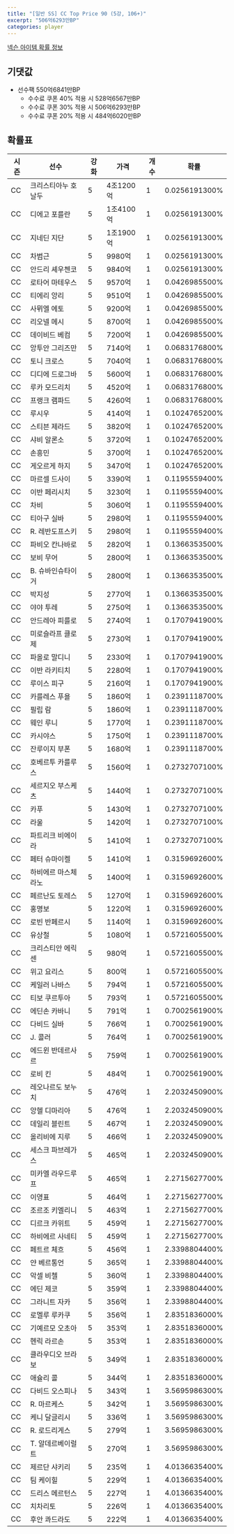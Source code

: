 ```yaml
---
title: "[일반 SS] CC Top Price 90 (5강, 106+)"
excerpt: "506억6293만BP"
categories: player
---
```

[넥슨 아이템 확률 정보](http://iteminfo.nexon.com/probability/fo4?sn=7401)

## 기댓값
- 선수팩 550억6841만BP
  - 수수료 쿠폰 40% 적용 시 528억6567만BP
  - 수수료 쿠폰 30% 적용 시 506억6293만BP
  - 수수료 쿠폰 20% 적용 시 484억6020만BP


## 확률표

|시즌|선수|강화|가격|개수|확률|
|---|---|---|---|---|---|
|CC|크리스티아누 호날두|5|4조1200억|1|0.0256191300%|
|CC|디에고 포를란|5|1조4100억|1|0.0256191300%|
|CC|지네딘 지단|5|1조1900억|1|0.0256191300%|
|CC|차범근|5|9980억|1|0.0256191300%|
|CC|안드리 셰우첸코|5|9840억|1|0.0256191300%|
|CC|로타어 마테우스|5|9570억|1|0.0426985500%|
|CC|티에리 앙리|5|9510억|1|0.0426985500%|
|CC|사뮈엘 에토|5|9200억|1|0.0426985500%|
|CC|리오넬 메시|5|8700억|1|0.0426985500%|
|CC|데이비드 베컴|5|7200억|1|0.0426985500%|
|CC|앙투안 그리즈만|5|7140억|1|0.0683176800%|
|CC|토니 크로스|5|7040억|1|0.0683176800%|
|CC|디디에 드로그바|5|5600억|1|0.0683176800%|
|CC|루카 모드리치|5|4520억|1|0.0683176800%|
|CC|프랭크 램파드|5|4260억|1|0.0683176800%|
|CC|루시우|5|4140억|1|0.1024765200%|
|CC|스티븐 제라드|5|3820억|1|0.1024765200%|
|CC|샤비 알론소|5|3720억|1|0.1024765200%|
|CC|손흥민|5|3700억|1|0.1024765200%|
|CC|게오르게 하지|5|3470억|1|0.1024765200%|
|CC|마르셀 드사이|5|3390억|1|0.1195559400%|
|CC|이반 페리시치|5|3230억|1|0.1195559400%|
|CC|차비|5|3060억|1|0.1195559400%|
|CC|티아구 실바|5|2980억|1|0.1195559400%|
|CC|R. 레반도프스키|5|2980억|1|0.1195559400%|
|CC|파비오 칸나바로|5|2820억|1|0.1366353500%|
|CC|보비 무어|5|2800억|1|0.1366353500%|
|CC|B. 슈바인슈타이거|5|2800억|1|0.1366353500%|
|CC|박지성|5|2770억|1|0.1366353500%|
|CC|야야 투레|5|2750억|1|0.1366353500%|
|CC|안드레아 피를로|5|2740억|1|0.1707941900%|
|CC|미로슬라프 클로제|5|2730억|1|0.1707941900%|
|CC|파올로 말디니|5|2330억|1|0.1707941900%|
|CC|이반 라키티치|5|2280억|1|0.1707941900%|
|CC|루이스 피구|5|2160억|1|0.1707941900%|
|CC|카를레스 푸욜|5|1860억|1|0.2391118700%|
|CC|필립 람|5|1860억|1|0.2391118700%|
|CC|웨인 루니|5|1770억|1|0.2391118700%|
|CC|카시야스|5|1750억|1|0.2391118700%|
|CC|잔루이지 부폰|5|1680억|1|0.2391118700%|
|CC|호베르투 카를루스|5|1560억|1|0.2732707100%|
|CC|세르지오 부스케츠|5|1440억|1|0.2732707100%|
|CC|카푸|5|1430억|1|0.2732707100%|
|CC|라울|5|1420억|1|0.2732707100%|
|CC|파트리크 비에이라|5|1410억|1|0.2732707100%|
|CC|페터 슈마이켈|5|1410억|1|0.3159692600%|
|CC|하비에르 마스체라노|5|1400억|1|0.3159692600%|
|CC|페르난도 토레스|5|1270억|1|0.3159692600%|
|CC|홍명보|5|1220억|1|0.3159692600%|
|CC|로빈 반페르시|5|1140억|1|0.3159692600%|
|CC|유상철|5|1080억|1|0.5721605500%|
|CC|크리스티안 에릭센|5|980억|1|0.5721605500%|
|CC|위고 요리스|5|800억|1|0.5721605500%|
|CC|케일러 나바스|5|794억|1|0.5721605500%|
|CC|티보 쿠르투아|5|793억|1|0.5721605500%|
|CC|에딘손 카바니|5|791억|1|0.7002561900%|
|CC|다비드 실바|5|766억|1|0.7002561900%|
|CC|J. 콜러|5|764억|1|0.7002561900%|
|CC|에드윈 반데르사르|5|759억|1|0.7002561900%|
|CC|로비 킨|5|484억|1|0.7002561900%|
|CC|레오나르도 보누치|5|476억|1|2.2032450900%|
|CC|앙헬 디마리아|5|476억|1|2.2032450900%|
|CC|데일리 블린트|5|467억|1|2.2032450900%|
|CC|올리비에 지루|5|466억|1|2.2032450900%|
|CC|세스크 파브레가스|5|465억|1|2.2032450900%|
|CC|미카엘 라우드루프|5|465억|1|2.2715627700%|
|CC|이영표|5|464억|1|2.2715627700%|
|CC|조르조 키엘리니|5|463억|1|2.2715627700%|
|CC|디르크 카위트|5|459억|1|2.2715627700%|
|CC|하비에르 사네티|5|459억|1|2.2715627700%|
|CC|페트르 체흐|5|456억|1|2.3398804400%|
|CC|얀 베르통언|5|365억|1|2.3398804400%|
|CC|악셀 비첼|5|360억|1|2.3398804400%|
|CC|에딘 제코|5|359억|1|2.3398804400%|
|CC|그라니트 자카|5|356억|1|2.3398804400%|
|CC|로멜루 루카쿠|5|356억|1|2.8351836000%|
|CC|기예르모 오초아|5|353억|1|2.8351836000%|
|CC|헨릭 라르손|5|353억|1|2.8351836000%|
|CC|클라우디오 브라보|5|349억|1|2.8351836000%|
|CC|애슐리 콜|5|344억|1|2.8351836000%|
|CC|다비드 오스피나|5|343억|1|3.5695986300%|
|CC|R. 마르케스|5|342억|1|3.5695986300%|
|CC|케니 달글리시|5|336억|1|3.5695986300%|
|CC|R. 로드리게스|5|279억|1|3.5695986300%|
|CC|T. 알데르베이럴트|5|270억|1|3.5695986300%|
|CC|제르단 샤키리|5|235억|1|4.0136635400%|
|CC|팀 케이힐|5|229억|1|4.0136635400%|
|CC|드리스 메르턴스|5|227억|1|4.0136635400%|
|CC|치차리토|5|226억|1|4.0136635400%|
|CC|후안 콰드라도|5|222억|1|4.0136635400%|
